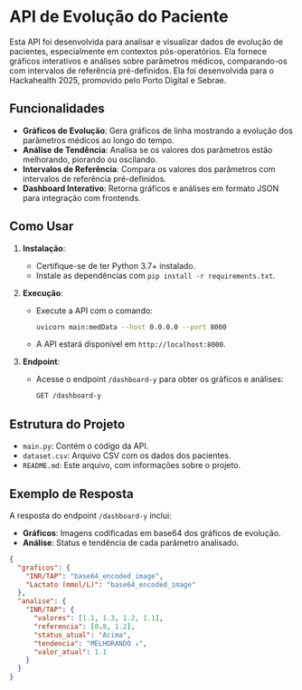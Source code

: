 # API de Evolução do Paciente

Esta API foi desenvolvida para analisar e visualizar dados de evolução de pacientes, especialmente em contextos pós-operatórios. Ela fornece gráficos interativos e análises sobre parâmetros médicos, comparando-os com intervalos de referência pré-definidos. Ela foi desenvolvida para o Hackahealth 2025, promovido pelo Porto Digital e Sebrae. 

## Funcionalidades

- **Gráficos de Evolução**: Gera gráficos de linha mostrando a evolução dos parâmetros médicos ao longo do tempo.
- **Análise de Tendência**: Analisa se os valores dos parâmetros estão melhorando, piorando ou oscilando.
- **Intervalos de Referência**: Compara os valores dos parâmetros com intervalos de referência pré-definidos.
- **Dashboard Interativo**: Retorna gráficos e análises em formato JSON para integração com frontends.

## Como Usar

1. **Instalação**:
   - Certifique-se de ter Python 3.7+ instalado.
   - Instale as dependências com `pip install -r requirements.txt`.

2. **Execução**:
   - Execute a API com o comando:
     ```bash
     uvicorn main:medData --host 0.0.0.0 --port 8000
     ```
   - A API estará disponível em `http://localhost:8000`.

3. **Endpoint**:
   - Acesse o endpoint `/dashboard-y` para obter os gráficos e análises:
     ```bash
     GET /dashboard-y
     ```

## Estrutura do Projeto

- `main.py`: Contém o código da API.
- `dataset.csv`: Arquivo CSV com os dados dos pacientes.
- `README.md`: Este arquivo, com informações sobre o projeto.

## Exemplo de Resposta

A resposta do endpoint `/dashboard-y` inclui:

- **Gráficos**: Imagens codificadas em base64 dos gráficos de evolução.
- **Análise**: Status e tendência de cada parâmetro analisado.

```json
{
  "graficos": {
    "INR/TAP": "base64_encoded_image",
    "Lactato (mmol/L)": "base64_encoded_image"
  },
  "analise": {
    "INR/TAP": {
      "valores": [1.1, 1.3, 1.2, 1.1],
      "referencia": [0.8, 1.2],
      "status_atual": "Acima",
      "tendencia": "MELHORANDO ↓",
      "valor_atual": 1.1
    }
  }
}
